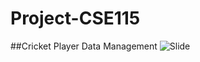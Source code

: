 # Project-CSE115

##Cricket Player Data Management
![Slide](https://drive.google.com/uc?id=1i4SAlIPo-2KIRgV4Fmv96KVw-8Kfe4ie)
